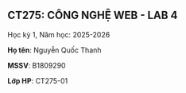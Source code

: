 ## CT275: CÔNG NGHỆ WEB - LAB 4

Học kỳ 1, Năm học: 2025-2026

**Họ tên**: Nguyễn Quốc Thanh

**MSSV**: B1809290

**Lớp HP**: CT275-01

